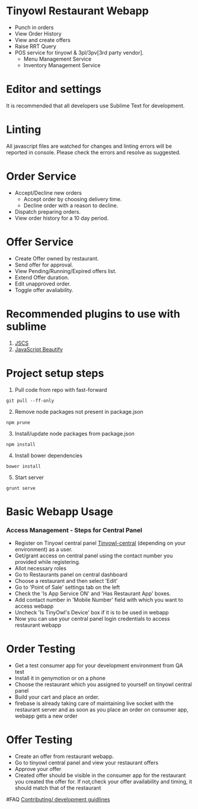 # Tinyowl Restaurant Webapp #

* Punch in orders
* View Order History
* View and create offers
* Raise RRT Query
* POS service for tinyowl & 3pl/3pv[3rd party vendor].
  - Menu Management Service
  - Inventory Management Service

# Editor and settings #
It is recommended that all developers use Sublime Text for development.

# Linting #
All javascript files are watched for changes and linting errors will be reported in console. Please check the errors and resolve as suggested.

# Order Service #
* Accept/Decline new orders
  - Accept order by choosing delivery time.
  - Decline order with a reason to decline.
* Dispatch preparing orders.
* View order history for a 10 day period.

# Offer Service #
* Create Offer owned by restaurant.
* Send offer for approval.
* View Pending/Running/Expired offers list.
* Extend Offer duration.
* Edit unapproved order.
* Toggle offer avaliability.

# Recommended plugins to use with sublime #
 1. [JSCS](https://packagecontrol.io/packages/SublimeLinter-jscs)
 2. [JavaScript Beautify](https://github.com/enginespot/js-beautify-sublime)

# Project setup steps #
 1. Pull code from repo with fast-forward

   ```
   git pull --ff-only
   ```
 2. Remove node packages not present in package.json

   ```
   npm prune
   ```
 3. Install/update node packages from package.json
 
   ```
   npm install
   ```
 4. Install bower dependencies
 
   ```
   bower install
   ```
 5. Start server
 
   ```
   grunt serve
   ```

# Basic Webapp Usage #
### Access Management - Steps for Central Panel ###
  * Register on Tinyowl central panel [Tinyowl-central](https://github.com/Flutterbee/central) (depending on your environment) as a user. 
  * Get/grant access on central panel using the contact number you provided while registering.
  * Allot necessary roles
  * Go to Restaurants panel on central dashboard
  * Choose a restaurant and then select 'Edit'
  * Go to 'Point of Sale' settings tab on the left
  * Check the 'Is App Service ON' and 'Has Restaurant App' boxes.
  * Add contact number in 'Mobile Number' field with which you want to access webapp
  * Uncheck 'Is TinyOwl's Device' box if it is to be used in webapp
  * Now you can use your central panel login credentials to access restaurant webapp

# Order Testing #
  * Get a test consumer app for your development environment from QA test
  * Install it in genymotion or on a phone
  * Choose the restaurant which you assigned to yourself on tinyowl central panel
  * Build your cart and place an order.
  * firebase is already taking care of maintaining live socket with the restaurant server and as soon as you place an order on consumer app, webapp gets a new order

# Offer Testing #
  * Create an offer from restaurant webapp.
  * Go to tinyowl central panel and view your restaurant offers
  * Approve your offer 
  * Created offer should be visible in the consumer app for the restaurant you created the offer for. If not,check your offer availability and timing, it should match that of the restaurant

#FAQ
[Contributing/ development guidlines](../develop/CONTRIBUTING.md)
